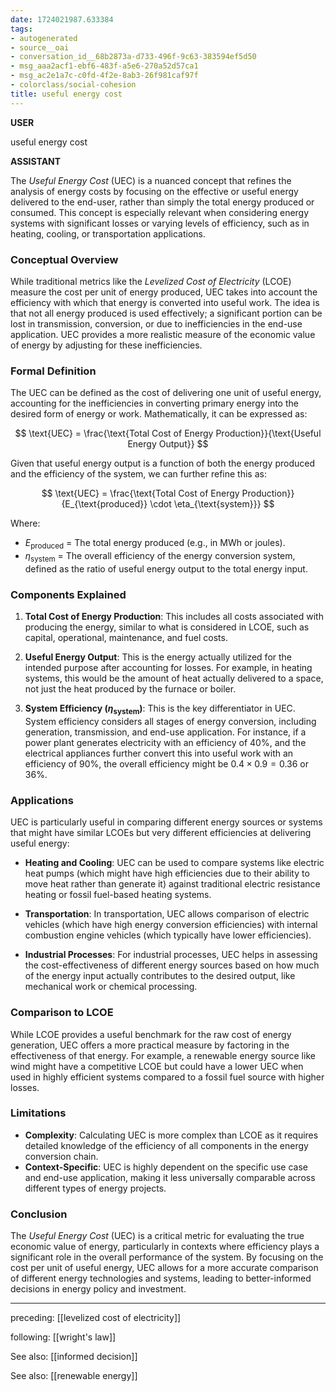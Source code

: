 ```yaml
---
date: 1724021987.633384
tags:
- autogenerated
- source__oai
- conversation_id__68b2873a-d733-496f-9c63-383594ef5d50
- msg_aaa2acf1-ebf6-483f-a5e6-270a52d57ca1
- msg_ac2e1a7c-c0fd-4f2e-8ab3-26f981caf97f
- colorclass/social-cohesion
title: useful energy cost
---
```


**USER**

useful energy cost


**ASSISTANT**

The *Useful Energy Cost* (UEC) is a nuanced concept that refines the analysis of energy costs by focusing on the effective or useful energy delivered to the end-user, rather than simply the total energy produced or consumed. This concept is especially relevant when considering energy systems with significant losses or varying levels of efficiency, such as in heating, cooling, or transportation applications.

### Conceptual Overview

While traditional metrics like the *Levelized Cost of Electricity* (LCOE) measure the cost per unit of energy produced, UEC takes into account the efficiency with which that energy is converted into useful work. The idea is that not all energy produced is used effectively; a significant portion can be lost in transmission, conversion, or due to inefficiencies in the end-use application. UEC provides a more realistic measure of the economic value of energy by adjusting for these inefficiencies.

### Formal Definition

The UEC can be defined as the cost of delivering one unit of useful energy, accounting for the inefficiencies in converting primary energy into the desired form of energy or work. Mathematically, it can be expressed as:

$$
\text{UEC} = \frac{\text{Total Cost of Energy Production}}{\text{Useful Energy Output}}
$$

Given that useful energy output is a function of both the energy produced and the efficiency of the system, we can further refine this as:

$$
\text{UEC} = \frac{\text{Total Cost of Energy Production}}{E_{\text{produced}} \cdot \eta_{\text{system}}}
$$

Where:
- $E_{\text{produced}}$ = The total energy produced (e.g., in MWh or joules).
- $\eta_{\text{system}}$ = The overall efficiency of the energy conversion system, defined as the ratio of useful energy output to the total energy input.

### Components Explained

1. **Total Cost of Energy Production**: This includes all costs associated with producing the energy, similar to what is considered in LCOE, such as capital, operational, maintenance, and fuel costs.

2. **Useful Energy Output**: This is the energy actually utilized for the intended purpose after accounting for losses. For example, in heating systems, this would be the amount of heat actually delivered to a space, not just the heat produced by the furnace or boiler.

3. **System Efficiency ($\eta_{\text{system}}$)**: This is the key differentiator in UEC. System efficiency considers all stages of energy conversion, including generation, transmission, and end-use application. For instance, if a power plant generates electricity with an efficiency of 40%, and the electrical appliances further convert this into useful work with an efficiency of 90%, the overall efficiency might be $0.4 \times 0.9 = 0.36$ or 36%.

### Applications

UEC is particularly useful in comparing different energy sources or systems that might have similar LCOEs but very different efficiencies at delivering useful energy:

- **Heating and Cooling**: UEC can be used to compare systems like electric heat pumps (which might have high efficiencies due to their ability to move heat rather than generate it) against traditional electric resistance heating or fossil fuel-based heating systems.
  
- **Transportation**: In transportation, UEC allows comparison of electric vehicles (which have high energy conversion efficiencies) with internal combustion engine vehicles (which typically have lower efficiencies).

- **Industrial Processes**: For industrial processes, UEC helps in assessing the cost-effectiveness of different energy sources based on how much of the energy input actually contributes to the desired output, like mechanical work or chemical processing.

### Comparison to LCOE

While LCOE provides a useful benchmark for the raw cost of energy generation, UEC offers a more practical measure by factoring in the effectiveness of that energy. For example, a renewable energy source like wind might have a competitive LCOE but could have a lower UEC when used in highly efficient systems compared to a fossil fuel source with higher losses.

### Limitations

- **Complexity**: Calculating UEC is more complex than LCOE as it requires detailed knowledge of the efficiency of all components in the energy conversion chain.
- **Context-Specific**: UEC is highly dependent on the specific use case and end-use application, making it less universally comparable across different types of energy projects.

### Conclusion

The *Useful Energy Cost* (UEC) is a critical metric for evaluating the true economic value of energy, particularly in contexts where efficiency plays a significant role in the overall performance of the system. By focusing on the cost per unit of useful energy, UEC allows for a more accurate comparison of different energy technologies and systems, leading to better-informed decisions in energy policy and investment.


---

preceding: [[levelized cost of electricity]]  


following: [[wright's law]]

See also: [[informed decision]]


See also: [[renewable energy]]